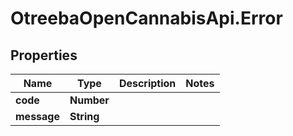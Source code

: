 # OtreebaOpenCannabisApi.Error

## Properties
Name | Type | Description | Notes
------------ | ------------- | ------------- | -------------
**code** | **Number** |  | 
**message** | **String** |  | 



